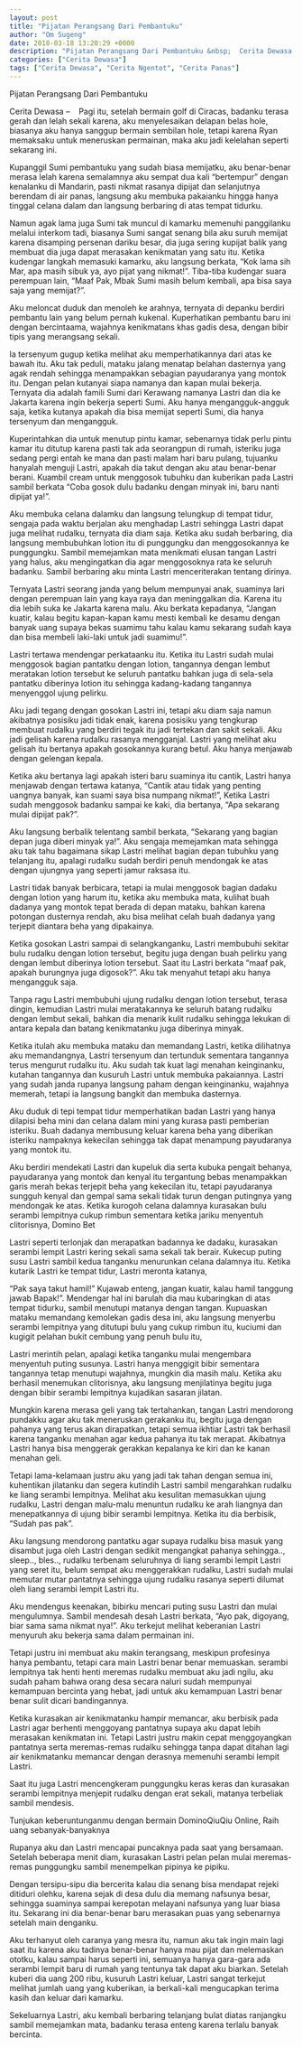 ```yaml
---
layout: post
title: "Pijatan Perangsang Dari Pembantuku"
author: "Om Sugeng"
date: 2018-03-18 13:20:29 +0000
description: "Pijatan Perangsang Dari Pembantuku &nbsp;  Cerita Dewasa &#8211;\u00a0 \u00a0 Pagi itu, setelah bermain golf di Ciracas, badanku terasa gerah dan lelah sekali karena, aku menyelesaikan delapan belas hole, biasa..."
categories: ["Cerita Dewasa"]
tags: ["Cerita Dewasa", "Cerita Ngentot", "Cerita Panas"]
---
```


Pijatan Perangsang Dari Pembantuku
&nbsp;

Cerita Dewasa &#8211;    Pagi itu, setelah bermain golf di Ciracas, badanku terasa gerah dan lelah sekali karena, aku menyelesaikan delapan belas hole, biasanya aku hanya sanggup bermain sembilan hole, tetapi karena Ryan memaksaku untuk meneruskan permainan, maka aku jadi kelelahan seperti sekarang ini.

Kupanggil Sumi pembantuku yang sudah biasa memijatku, aku benar-benar merasa lelah karena semalamnya aku sempat dua kali “bertempur” dengan kenalanku di Mandarin, pasti nikmat rasanya dipijat dan selanjutnya berendam di air panas, langsung aku membuka pakaianku hingga hanya tinggal celana dalam dan langsung berbaring di atas tempat tidurku.

Namun agak lama juga Sumi tak muncul di kamarku memenuhi panggilanku melalui interkom tadi, biasanya Sumi sangat senang bila aku suruh memijat karena disamping persenan dariku besar, dia juga sering kupijat balik yang membuat dia juga dapat merasakan kenikmatan yang satu itu.
Ketika kudengar langkah memasuki kamarku, aku langsung berkata, “Kok lama sih Mar, apa masih sibuk ya, ayo pijat yang nikmat!”. Tiba-tiba kudengar suara perempuan lain, “Maaf Pak, Mbak Sumi masih belum kembali, apa bisa saya saja yang memijat?”.

Aku meloncat duduk dan menoleh ke arahnya, ternyata di depanku berdiri pembantu lain yang belum pernah kukenal. Kuperhatikan pembantu baru ini dengan bercintaama, wajahnya kenikmatans khas gadis desa, dengan bibir tipis yang merangsang sekali.

Ia tersenyum gugup ketika melihat aku memperhatikannya dari atas ke bawah itu. Aku tak peduli, mataku jalang menatap belahan dasternya yang agak rendah sehingga menampakkan sebagian payudaranya yang montok itu. Dengan pelan kutanyai siapa namanya dan kapan mulai bekerja.
Ternyata dia adalah famili Sumi dari Kerawang namanya Lastri dan dia ke Jakarta karena ingin bekerja seperti Sumi. Aku hanya mengangguk-angguk saja, ketika kutanya apakah dia bisa memijat seperti Sumi, dia hanya tersenyum dan mengangguk.

Kuperintahkan dia untuk menutup pintu kamar, sebenarnya tidak perlu pintu kamar itu ditutup karena pasti tak ada seorangpun di rumah, isteriku juga sedang pergi entah ke mana dan pasti malam hari baru pulang, tujuanku hanyalah menguji Lastri, apakah dia takut dengan aku atau benar-benar berani. Kuambil cream untuk menggosok tubuhku dan kuberikan pada Lastri sambil berkata “Coba gosok dulu badanku dengan minyak ini, baru nanti dipijat ya!”.

Aku membuka celana dalamku dan langsung telungkup di tempat tidur, sengaja pada waktu berjalan aku menghadap Lastri sehingga Lastri dapat juga melihat rudalku, ternyata dia diam saja. Ketika aku sudah berbaring, dia langsung membubuhkan lotion itu di punggungku dan menggosokannya ke punggungku. Sambil memejamkan mata menikmati elusan tangan Lastri yang halus, aku mengingatkan dia agar menggosoknya rata ke seluruh badanku. Sambil berbaring aku minta Lastri menceriterakan tentang dirinya.

Ternyata Lastri seorang janda yang belum mempunyai anak, suaminya lari dengan perempuan lain yang kaya raya dan meninggalkan dia. Karena itu dia lebih suka ke Jakarta karena malu. Aku berkata kepadanya, “Jangan kuatir, kalau begitu kapan-kapan kamu mesti kembali ke desamu dengan banyak uang supaya bekas suamimu tahu kalau kamu sekarang sudah kaya dan bisa membeli laki-laki untuk jadi suamimu!”.

Lastri tertawa mendengar perkataanku itu. Ketika itu Lastri sudah mulai menggosok bagian pantatku dengan lotion, tangannya dengan lembut meratakan lotion tersebut ke seluruh pantatku bahkan juga di sela-sela pantatku diberinya lotion itu sehingga kadang-kadang tangannya menyenggol ujung pelirku.

Aku jadi tegang dengan gosokan Lastri ini, tetapi aku diam saja namun akibatnya posisiku jadi tidak enak, karena posisiku yang tengkurap membuat rudalku yang berdiri tegak itu jadi tertekan dan sakit sekali. Aku jadi gelisah karena rudalku rasanya mengganjal. Lastri yang melihat aku gelisah itu bertanya apakah gosokannya kurang betul. Aku hanya menjawab dengan gelengan kepala.

Ketika aku bertanya lagi apakah isteri baru suaminya itu cantik, Lastri hanya menjawab dengan tertawa katanya, “Cantik atau tidak yang penting uangnya banyak, kan suami saya bisa numpang nikmat!”, Ketika Lastri sudah menggosok badanku sampai ke kaki, dia bertanya, “Apa sekarang mulai dipijat pak?”.

Aku langsung berbalik telentang sambil berkata, “Sekarang yang bagian depan juga diberi minyak ya!”. Aku sengaja memejamkan mata sehingga aku tak tahu bagaimana sikap Lastri melihat bagian depan tubuhku yang telanjang itu, apalagi rudalku sudah berdiri penuh mendongak ke atas dengan ujungnya yang seperti jamur raksasa itu.

Lastri tidak banyak berbicara, tetapi ia mulai menggosok bagian dadaku dengan lotion yang harum itu, ketika aku membuka mata, kulihat buah dadanya yang montok tepat berada di depan mataku, bahkan karena potongan dusternya rendah, aku bisa melihat celah buah dadanya yang terjepit diantara beha yang dipakainya.

Ketika gosokan Lastri sampai di selangkanganku, Lastri membubuhi sekitar bulu rudalku dengan lotion tersebut, begitu juga dengan buah pelirku yang dengan lembut diberinya lotion tersebut. Saat itu Lastri berkata “maaf pak, apakah burungnya juga digosok?”. Aku tak menyahut tetapi aku hanya mengangguk saja.

Tanpa ragu Lastri membubuhi ujung rudalku dengan lotion tersebut, terasa dingin, kemudian Lastri mulai meratakannya ke seluruh batang rudalku dengan lembut sekali, bahkan dia menarik kulit rudalku sehingga lekukan di antara kepala dan batang kenikmatanku juga diberinya minyak.

Ketika itulah aku membuka mataku dan memandang Lastri, ketika dilihatnya aku memandangnya, Lastri tersenyum dan tertunduk sementara tangannya terus mengurut rudalku itu. Aku sudah tak kuat lagi menahan keinginanku, kutahan tangannya dan kusuruh Lastri untuk membuka pakaiannya. Lastri yang sudah janda rupanya langsung paham dengan keinginanku, wajahnya memerah, tetapi ia langsung bangkit dan membuka dasternya.

Aku duduk di tepi tempat tidur memperhatikan badan Lastri yang hanya dilapisi beha mini dan celana dalam mini yang kurasa pasti pemberian isteriku. Buah dadanya membusung keluar karena beha yang diberikan isteriku nampaknya kekecilan sehingga tak dapat menampung payudaranya yang montok itu.

Aku berdiri mendekati Lastri dan kupeluk dia serta kubuka pengait behanya, payudaranya yang montok dan kenyal itu tergantung bebas menampakkan garis merah bekas terjepit beha yang kekecilan itu, tetapi payudaranya sungguh kenyal dan gempal sama sekali tidak turun dengan putingnya yang mendongak ke atas. Ketika kurogoh celana dalamnya kurasakan bulu serambi lempitnya cukup rimbun sementara ketika jariku menyentuh clitorisnya, Domino Bet

Lastri seperti terlonjak dan merapatkan badannya ke dadaku, kurasakan serambi lempit Lastri kering sekali sama sekali tak berair. Kukecup puting susu Lastri sambil kedua tanganku menurunkan celana dalamnya itu. Ketika kutarik Lastri ke tempat tidur, Lastri meronta katanya,

“Pak saya takut hamil!” Kujawab enteng, jangan kuatir, kalau hamil tanggung jawab Bapak!”. Mendengar hal ini barulah dia mau kubaringkan di atas tempat tidurku, sambil menutupi matanya dengan tangan. Kupuaskan mataku memandang kemolekan gadis desa ini, aku langsung menyerbu serambi lempitnya yang ditutupi bulu yang cukup rimbun itu, kuciumi dan kugigit pelahan bukit cembung yang penuh bulu itu,

Lastri merintih pelan, apalagi ketika tanganku mulai mengembara menyentuh puting susunya. Lastri hanya menggigit bibir sementara tangannya tetap menutupi wajahnya, mungkin dia masih malu. Ketika aku berhasil menemukan clitorisnya, aku langsung menjilatinya begitu juga dengan bibir serambi lempitnya kujadikan sasaran jilatan.

Mungkin karena merasa geli yang tak tertahankan, tangan Lastri mendorong pundakku agar aku tak meneruskan gerakanku itu, begitu juga dengan pahanya yang terus akan dirapatkan, tetapi semua ikhtiar Lastri tak berhasil karena tanganku menahan agar kedua pahanya itu tak merapat. Akibatnya Lastri hanya bisa menggerak gerakkan kepalanya ke kiri dan ke kanan menahan geli.

Tetapi lama-kelamaan justru aku yang jadi tak tahan dengan semua ini, kuhentikan jilatanku dan segera kutindih Lastri sambil mengarahkan rudalku ke liang serambi lempitnya. Melihat aku kesulitan memasukkan ujung rudalku, Lastri dengan malu-malu menuntun rudalku ke arah liangnya dan menepatkannya di ujung bibir serambi lempitnya. Ketika itu dia berbisik, “Sudah pas pak”.

Aku langsung mendorong pantatku agar supaya rudalku bisa masuk yang disambut juga oleh Lastri dengan sedikit mengangkat pahanya sehingga.., sleep.., bles.., rudalku terbenam seluruhnya di liang serambi lempit Lastri yang seret itu, belum sempat aku menggerakkan rudalku, Lastri sudah mulai memutar mutar pantatnya sehingga ujung rudalku rasanya seperti dilumat oleh liang serambi lempit Lastri itu.

Aku mendengus keenakan, bibirku mencari puting susu Lastri dan mulai mengulumnya. Sambil mendesah desah Lastri berkata, “Ayo pak, digoyang, biar sama sama nikmat nya!”. Aku terkejut melihat keberanian Lastri menyuruh aku bekerja sama dalam permainan ini.

Tetapi justru ini membuat aku makin terangsang, meskipun profesinya hanya pembantu, tetapi cara main Lastri benar benar memuaskan. serambi lempitnya tak henti henti meremas rudalku membuat aku jadi ngilu, aku sudah paham bahwa orang desa secara naluri sudah mempunyai kemampuan bercinta yang hebat, jadi untuk aku kemampuan Lastri benar benar sulit dicari bandingannya.

Ketika kurasakan air kenikmatanku hampir memancar, aku berbisik pada Lastri agar berhenti menggoyang pantatnya supaya aku dapat lebih merasakan kenikmatan ini. Tetapi Lastri justru makin cepat menggoyangkan pantatnya serta meremas-remas rudalku sehingga tanpa dapat ditahan lagi air kenikmatanku memancar dengan derasnya memenuhi serambi lempit Lastri.

Saat itu juga Lastri mencengkeram punggungku keras keras dan kurasakan serambi lempitnya menjepit rudalku dengan erat sekali, matanya terbeliak sambil mendesis.

Tunjukan keberuntunganmu dengan bermain DominoQiuQiu Online, Raih uang sebanyak-banyaknya

Rupanya aku dan Lastri mencapai puncaknya pada saat yang bersamaan. Setelah beberapa menit diam, kurasakan Lastri pelan pelan mulai meremas-remas punggungku sambil menempelkan pipinya ke pipiku.

Dengan tersipu-sipu dia bercerita kalau dia senang bisa mendapat rejeki ditiduri olehku, karena sejak di desa dulu dia memang nafsunya besar, sehingga suaminya sampai kerepotan melayani nafsunya yang luar biasa itu. Sekarang ini dia benar-benar baru merasakan puas yang sebenarnya setelah main denganku.

Aku terhanyut oleh caranya yang mesra itu, namun aku tak ingin main lagi saat itu karena aku tadinya benar-benar hanya mau pijat dan melemaskan ototku, kalau sampai harus seperti ini, semuanya hanya gara-gara ada serambi lempit baru di rumah yang tentunya tak dapat aku biarkan. Setelah kuberi dia uang 200 ribu, kusuruh Lastri keluar, Lastri sangat terkejut melihat jumlah uang yang kuberikan, ia berkali-kali mengucapkan terima kasih dan keluar dari kamarku.

Sekeluarnya Lastri, aku kembali berbaring telanjang bulat diatas ranjangku sambil memejamkan mata, badanku terasa enteng karena terlalu banyak bercinta.